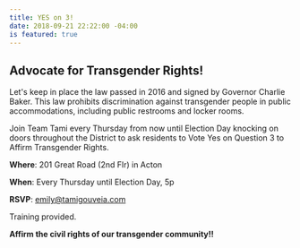 ```yaml
---
title: YES on 3!
date: 2018-09-21 22:22:00 -04:00
is featured: true
---
```


## Advocate for Transgender Rights!

Let's keep in place the law passed in 2016 and signed by Governor Charlie Baker.  This law prohibits discrimination against transgender people in public accommodations, including public restrooms and locker rooms.

Join Team Tami every Thursday from now until Election Day knocking on doors throughout the District to ask residents to Vote Yes on Question 3 to Affirm Transgender Rights.

**Where**: 201 Great Road (2nd Flr) in Acton


**When**:  Every Thursday until Election Day, 5p


**RSVP**:  emily@tamigouveia.com

Training provided.

**Affirm the civil rights of our transgender community!!**